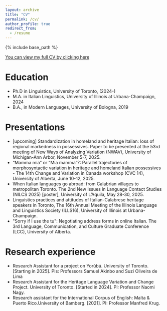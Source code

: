 ```yaml
---
layout: archive
title: "CV"
permalink: /cv/
author_profile: true
redirect_from:
  - /resume
---
```


{% include base_path %}

[You can view my full CV by clicking here](https://costanzavallicelli.github.io/files/CostanzaVallicelli_CV_11June25.pdf)


Education
======
* Ph.D in Linguistics, University of Toronto, (2024-)
* M.A. in Italian Linguistics, University of Illinois at Urbana-Champaign, 2024
* B.A., in Modern Languages, University of Bologna, 2019

Presentations
======
- [upcoming] Standardization in homeland and heritage Italian: loss of regional markedness in possessives. Paper to be presented at the 53rd meeting of New Ways of Analyzing Variation (NWAV), University of Michigan-Ann Arbor, November 5-7, 2025.
- “Mamma mia” or “Mia mamma”?: Parallel trajectories of morphosyntactic variation in heritage and homeland Italian possessives - The 14th Change and Variation in Canada workshop (CVC 14), University of Alberta, June 10-12, 2025.
- When Italian languages go abroad: from Calabrian villages to metropolitan Toronto. The 2nd New Issues in Language Contact Studies (NILCS 2025) [poster], University of L’Aquila, May 28-30, 2025.
- Linguistics practices and attitudes of Italian-Calabrese heritage speakers in Toronto, The 16th Annual Meeting of the Illinois Language and Linguistics Society (ILLS16), University of Illinois at Urbana-Champaign.
- "Sorry if I use the tu": Negotiating address forms in online Italian. The 3rd Language, Communication, and Culture Graduate Conference (LCC), University of Alberta.

Research experience
======
* Research Assistant for a project on Yorùbá. University of Toronto. [Starting in 2025]. PIs: Professors Samuel Akinbo and Suzi Oliveira de Lima
* Research Assistant for the Heritage Language Variation and Change Project. University of Toronto. [Started in 2024]. PI: Professor Naomi Nagy.
* Research assistant for the International Corpus of English: Malta & Puerto Rico.University of Bamberg. [2021]. PI: Professor Manfred Krug.

